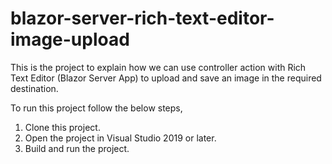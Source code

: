 # blazor-server-rich-text-editor-image-upload

This is the project to explain how we can use controller action with Rich Text Editor (Blazor Server App) to upload and save an image in the required destination.

To run this project follow the below steps, 

1. Clone this project.
2. Open the project in Visual Studio 2019 or later.
3. Build and run the project.